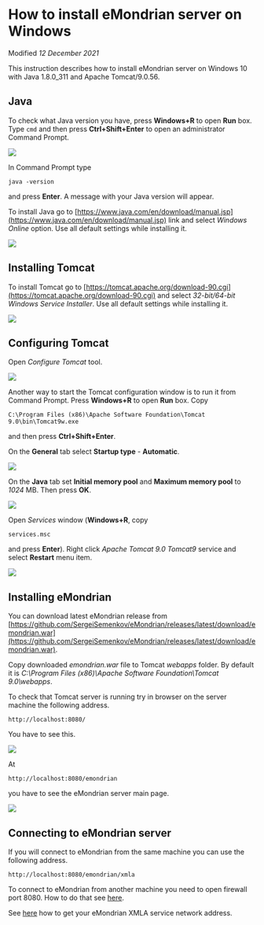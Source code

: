 How to install eMondrian server on Windows
============
Modified *12 December 2021*

This instruction describes how to install eMondrian server on Windows 10 with Java 1.8.0_311 and Apache Tomcat/9.0.56.

Java
------------
To check what Java version you have, press **Windows+R** to open **Run** box. Type `cmd` and then press **Ctrl+Shift+Enter** to open an administrator Command Prompt.

![](__contentFolder__/install_windows_cmd.png)

In Command Prompt type 
``` plaintext
java -version
```
and press **Enter**. A message with your Java version will appear.

To install Java go to [https://www.java.com/en/download/manual.jsp](https://www.java.com/en/download/manual.jsp) link and select *Windows Online* option. Use all default settings while installing it.

![](__contentFolder__/install_windows_java.png)

Installing Tomcat
------------
To install Tomcat go to [https://tomcat.apache.org/download-90.cgi](https://tomcat.apache.org/download-90.cgi) and select *32-bit/64-bit Windows Service Installer*. Use all default settings while installing it.

![](__contentFolder__/install_windows_tomcat.png)

Configuring Tomcat
------------

Open *Configure Tomcat* tool.

![](__contentFolder__/install_windows_configure.png)

Another way to start the Tomcat configuration window is to run it from Command Prompt. Press **Windows+R** to open **Run** box. Copy 
``` plaintext
C:\Program Files (x86)\Apache Software Foundation\Tomcat 9.0\bin\Tomcat9w.exe
```
 and then press **Ctrl+Shift+Enter**.

On the **General** tab select **Startup type** - **Automatic**.

![](__contentFolder__/install_windows_starttype.png)

On the **Java** tab set **Initial memory pool** and **Maximum memory pool** to *1024* MB. Then press **OK**.

![](__contentFolder__/install_windows_memory.png)

Open *Services* window (**Windows+R**, copy 
``` plaintext
services.msc
``` 
and press **Enter**). Right click *Apache Tomcat 9.0 Tomcat9* service and select **Restart** menu item.

![](__contentFolder__/install_windows_restart.png)

Installing eMondrian
------------
You can download latest eMondrian release from
[https://github.com/SergeiSemenkov/eMondrian/releases/latest/download/emondrian.war](https://github.com/SergeiSemenkov/eMondrian/releases/latest/download/emondrian.war).

Copy downloaded *emondrian.war* file to Tomcat *webapps* folder. By default it is *C:\Program Files (x86)\Apache Software Foundation\Tomcat 9.0\webapps*.

To check that Tomcat server is running try in browser on the server machine the following address.
``` plaintext
http://localhost:8080/
```

You have to see this.

![](__contentFolder__/install_windows_tomcat_page.png)

At 
``` plaintext
http://localhost:8080/emondrian
```
you have to see the eMondrian server main page.

![](__contentFolder__/install_windows_emondrian_page.png)

Connecting to eMondrian server
------------

If you will connect to eMondrian from the same machine you can use the following address.
``` plaintext
http://localhost:8080/emondrian/xmla
```

To connect to eMondrian from another machine you need to open firewall port 8080. How to do that see [here](/eMondrian/docs/server/windows_firewall_open).

See [here](/eMondrian/docs/xmla_address) how to get your eMondrian XMLA service network address.
